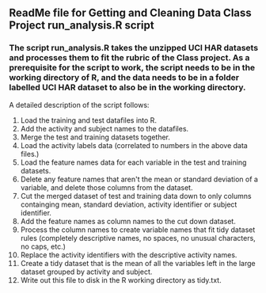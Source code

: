 ## ReadMe file for Getting and Cleaning Data Class Project run_analysis.R script

### The script run_analysis.R takes the unzipped UCI HAR datasets and processes them to fit the rubric of the Class project. As a prerequisite for the script to work, the script needs to be in the working directory of R, and the data needs to be in a folder labelled UCI HAR dataset to also be in the working directory. 

A detailed description of the script follows:

1. Load the training and test datafiles into R.
2. Add the activity and subject names to the datafiles.
3. Merge the test and training datasets together.
4. Load the activity labels data (correlated to numbers in the above data files.)
5. Load the feature names data for each variable in the test and training datasets.
6. Delete any feature names that aren't the mean or standard deviation of a variable, and delete those columns from the dataset.
7. Cut the merged dataset of test and training data down to only columns containging mean, standard deviation, activity identifier or subject identifier.
8. Add the feature names as column names to the cut down dataset.
9. Process the column names to create variable names that fit tidy dataset rules (completely descriptive names, no spaces, no unusual characters, no caps, etc.)
10. Replace the activity identifiers with the descriptive activity names.
11. Create a tidy dataset that is the mean of all the variables left in the large dataset grouped by activity and subject.
12. Write out this file to disk in the R working directory as tidy.txt.

